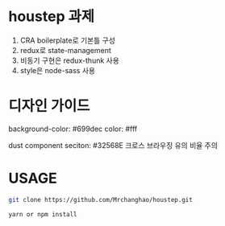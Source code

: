 # houstep 과제 

1.  CRA boilerplate로 기본틀 구성
2. redux로 state-management
3. 비동기 구현은 redux-thunk 사용
4. style은 node-sass 사용

#  디자인 가이드 

background-color: #699dec
color: #fff


dust component seciton: #32568E 
크로스 브라우징 유의
비율 주의

# USAGE 

```zsh
git clone https://github.com/Mrchanghao/houstep.git

yarn or npm install
```